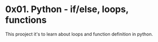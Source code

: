 # 0x01. Python - if/else, loops, functions
This prooject it's to learn about loops and function definition in python.